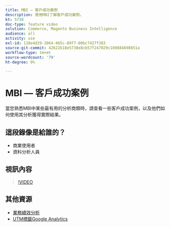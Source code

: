 ```yaml
---
title: MBI — 客戶成功案例
description: 使用MBI了解客戶成功案例。
kt: 5738
doc-type: feature video
solution: Commerce, Magento Business Intelligence
audience: all
activity: use
exl-id: 118e4d29-2064-465c-89f7-00bc7427f383
source-git-commit: 42622b18e5738e8cb57f247029c189884698851a
workflow-type: tm+mt
source-wordcount: '79'
ht-degree: 0%

---
```


# MBI — 客戶成功案例

當您熟悉MBI中某些最有用的分析商類時，請查看一些客戶成功案例，以及他們如何使用其分析獲得實際結果。

## 這段錄像是給誰的？

- 商業使用者
- 資料分析人員

## 視訊內容

>[!VIDEO](https://video.tv.adobe.com/v/35992?quality=12&learn=on)

## 其他資源

- [業務績效分析](https://docs.magento.com/mbi/data-analyst/analysis/bus-perf-analysis.html)
- [UTM標籤Google Analytics](https://docs.magento.com/mbi/best-practices/utm-tagging-google.html)
